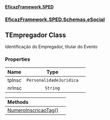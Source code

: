 #### [EficazFramework.SPED](EficazFrameworkSPED.md 'EficazFramework SPED')
### [EficazFramework.SPED.Schemas.eSocial](EficazFramework.SPED.Schemas.eSocial.md 'EficazFramework.SPED.Schemas.eSocial')

## TEmpregador Class

Identificação do Empregador, titular do Evento
### Properties

| Name | Type | |
| :--- | :---: | :--- |
| tpInsc | `PersonalidadeJuridica` |  |
| nrInsc | `String` |  |

| Methods | |
| :--- | :--- |
| [NumeroInscricaoTag()](EficazFramework.SPED.Schemas.eSocial/TEmpregador/NumeroInscricaoTag().md 'EficazFramework.SPED.Schemas.eSocial.TEmpregador.NumeroInscricaoTag()') | |
